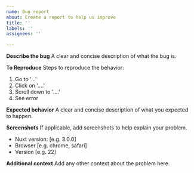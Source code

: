 ```yaml
---
name: Bug report
about: Create a report to help us improve
title: ''
labels: ''
assignees: ''

---
```


**Describe the bug**
A clear and concise description of what the bug is.

**To Reproduce**
Steps to reproduce the behavior:
1. Go to '...'
2. Click on '....'
3. Scroll down to '....'
4. See error

**Expected behavior**
A clear and concise description of what you expected to happen.

**Screenshots**
If applicable, add screenshots to help explain your problem.

 - Nuxt version: [e.g. 3.0.0]
 - Browser [e.g. chrome, safari]
 - Version [e.g. 22]

**Additional context**
Add any other context about the problem here.

